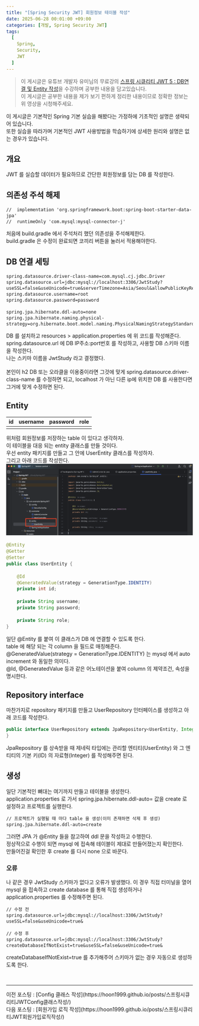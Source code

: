 ```yaml
---
title: "[Spring Security JWT] 회원정보 테이블 작성"
date: 2025-06-28 00:01:00 +09:00
categories: [개발, Spring Security JWT]
tags:
  [
    Spring,
    Security,
    JWT
  ]
---
```


> 이 게시글은 유튜브 개발자 유미님의 무료강의 [스프링 시큐리티 JWT 5 : DB연결 및 Entity 작성](https://www.youtube.com/watch?v=ZTaZOCqTez4&ab_channel=%EA%B0%9C%EB%B0%9C%EC%9E%90%EC%9C%A0%EB%AF%B8)을 수강하며 공부한 내용을 담고있습니다.<br>
> 이 게시글은 공부한 내용을 제가 보기 편하게 정리한 내용이므로 정확한 정보는 위 영상을 시청해주세요.<br>

이 게시글은 기본적인 Spring 기본 실습을 해봤다는 가정하에 기초적인 설명은 생략되어 있습니다.<br>
또한 실습을 따라가며 기본적인 JWT 사용방법을 학습하기에 상세한 원리와 설명은 없는 경우가 있습니다.<br>

## 개요
JWT 를 실습할 데이터가 필요하므로 간단한 회원정보를 담는 DB 를 작성한다.<br>

## 의존성 주석 해제

```
//	implementation 'org.springframework.boot:spring-boot-starter-data-jpa'
//	runtimeOnly 'com.mysql:mysql-connector-j'
```

처음에 build.gradle 에서 주석처리 했던 의존성을 주석해제한다.<br>
build.gradle 은 수정이 완료되면 코끼리 버튼을 눌러서 적용해야한다.<br>

## DB 연결 세팅

```
spring.datasource.driver-class-name=com.mysql.cj.jdbc.Driver
spring.datasource.url=jdbc:mysql://localhost:3306/JwtStudy?useSSL=false&useUnicode=true&serverTimezone=Asia/Seoul&allowPublicKeyRetrieval=true
spring.datasource.username=root
spring.datasource.password=password

spring.jpa.hibernate.ddl-auto=none
spring.jpa.hibernate.naming.physical-strategy=org.hibernate.boot.model.naming.PhysicalNamingStrategyStandardImpl
```

DB 를 설치하고 resources > application.properties 에 위 코드를 작성해준다. <br>
spring.datasource.url 에 DB IP주소:port번호 를 작성하고, 사용할 DB 스키마 이름을 작성한다.<br>
나는 스키마 이름을 JwtStudy 라고 결정했다.<br>
<br>
본인이 h2 DB 또는 오라클을 이용중이라면 그것에 맞게 spring.datasource.driver-class-name 를 수정하면 되고, localhost 가 아닌 다른 ip에 위치한 DB 를 사용한다면 그거에 맞게 수정하면 된다.<br>

## Entity

| id | username | password | role |
|---|---|---|---|
|   |   |   |   |

위처럼 회원정보를 저장하는 table 이 있다고 생각하자.<br>
이 테이블을 대응 되는 entity 클래스를 만들 것이다.<br>
우선 entity 패키지를 만들고 그 안에 UserEntity 클래스를 작성하자.<br>
그리고 아래 코드를 작성한다.<br>
![사진1](https://github.com/Hoon1999/hoon1999.github.io/blob/main/assets/img/2025-06-28-스프링시큐리티JWT회원정보테이블작성/1.png?raw=true)<br>

```java
@Entity
@Getter
@Setter
public class UserEntity {
    
    @Id
    @GeneratedValue(strategy = GenerationType.IDENTITY)
    private int id;
    
    private String username;
    private String password;
    
    private String role;
}
```

일단 @Entity 를 붙여 이 클래스가 DB 에 연결할 수 있도록 한다.<br>
table 에 해당 되는 각 column 을 필드로 매칭해준다.<br>
@GeneratedValue(strategy = GenerationType.IDENTITY) 는 mysql 에서 auto increment 와 동일한 의미다.<br>
@Id, @GeneratedValue 등과 같은 어노테이션을 붙여 column 의 제약조건, 속성을 명시한다.<br>

## Repository interface

마찬가지로 repository 패키지를 만들고 UserRepository 인터페이스를 생성하고 아래 코드를 작성한다.<br>

```java
public interface UserRepository extends JpaRepository<UserEntity, Integer> {
}
```

JpaRepository 를 상속받을 때 제네릭 타입에는 관리할 엔티티(UserEntity) 와 그 엔티티의 기본 키(ID) 의 자료형(Integer) 를 작성해주면 된다.<br>

## 생성

일단 기본적인 뼈대는 여기까지 만들고 테이블을 생성한다.<br>
application.properties 로 가서 spring.jpa.hibernate.ddl-auto= 값을 create 로 설정하고 프로젝트를 실행한다.<br>

```
// 프로젝트가 실행될 때 마다 table 을 생성(이미 존재하면 삭제 후 생성)
spring.jpa.hibernate.ddl-auto=create
```

그러면 JPA 가 @Entity 들을 참고하여 ddl 문을 작성하고 수행한다.<br>
정상적으로 수행이 되면 mysql 에 접속해 테이블이 제대로 만들어졌는지 확인한다.<br>
만들어진걸 확인한 후 create 를 다시 none 으로 바꾼다.<br>

### 오류
나 같은 경우 JwtStudy 스키마가 없다고 오류가 발생했다. 이 경우 직접 터미널을 열어 mysql 을 접속하고 create database 를 통해 직접 생성하거나 application.properties 를 수정해주면 된다.<br>

```
// 수정 전
spring.datasource.url=jdbc:mysql://localhost:3306/JwtStudy?useSSL=false&useUnicode=true&

// 수정 후
spring.datasource.url=jdbc:mysql://localhost:3306/JwtStudy?createDatabaseIfNotExist=true&useSSL=false&useUnicode=true&
```

createDatabaseIfNotExist=true 를 추가해주어 스키마가 없는 경우 자동으로 생성하도록 한다.<br>

<br>
<hr>
이전 포스팅 : [Config 클래스 작성](https://hoon1999.github.io/posts/스프링시큐리티JWTConfig클래스작성/)<br>
다음 포스팅 : [회원가입 로직 작성](https://hoon1999.github.io/posts/스프링시큐리티JWT회원가입로직작성/)<br>